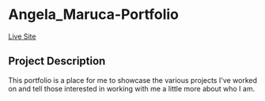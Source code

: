 # Angela_Maruca-Portfolio
<a href="https://aamaruca.github.io/Angela_Maruca-Portfolio/" rel="nofollow"> Live Site</a>

## Project Description
This portfolio is a place for me to showcase the various projects I've worked on and tell those interested in working with me a little more about who I am.




  

 
